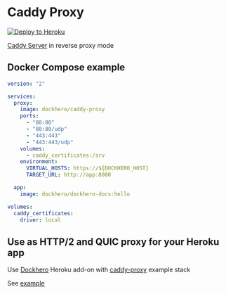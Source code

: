 Caddy Proxy
===========


[![Deploy to Heroku]()](https://heroku.com/deploy)

[Caddy Server](https://caddyserver.com/) in reverse proxy mode

Docker Compose example
----------------------

```yaml
version: "2"

services:
  proxy:
    image: dockhero/caddy-proxy
    ports:
      - "80:80"
      - "80:80/udp"
      - "443:443"
      - "443:443/udp"
    volumes:
      - caddy_certificates:/srv
    environment:
      VIRTUAL_HOSTS: https://${DOCKHERO_HOST}
      TARGET_URL: http://app:8080

  app:
    image: dockhero/dockhero-docs:hello

volumes:
  caddy_certificates:
    driver: local
```


Use as HTTP/2 and QUIC proxy for your Heroku app
------------------------------------------------

Use [Dockhero](https://elements.heroku.com/addons/dockhero) Heroku add-on with
[caddy-proxy](https://github.com/dockhero/generators/tree/master/caddy-proxy) example stack

See [example](https://github.com/dockhero/quic-protocol-demo)
